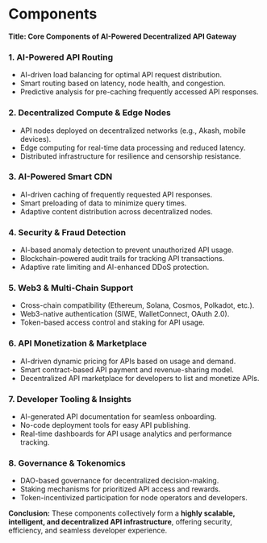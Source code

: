 # Components

**Title: Core Components of AI-Powered Decentralized API Gateway**

### **1. AI-Powered API Routing**

* AI-driven load balancing for optimal API request distribution.
* Smart routing based on latency, node health, and congestion.
* Predictive analysis for pre-caching frequently accessed API responses.

### **2. Decentralized Compute & Edge Nodes**

* API nodes deployed on decentralized networks (e.g., Akash, mobile devices).
* Edge computing for real-time data processing and reduced latency.
* Distributed infrastructure for resilience and censorship resistance.

### **3. AI-Powered Smart CDN**

* AI-driven caching of frequently requested API responses.
* Smart preloading of data to minimize query times.
* Adaptive content distribution across decentralized nodes.

### **4. Security & Fraud Detection**

* AI-based anomaly detection to prevent unauthorized API usage.
* Blockchain-powered audit trails for tracking API transactions.
* Adaptive rate limiting and AI-enhanced DDoS protection.

### **5. Web3 & Multi-Chain Support**

* Cross-chain compatibility (Ethereum, Solana, Cosmos, Polkadot, etc.).
* Web3-native authentication (SIWE, WalletConnect, OAuth 2.0).
* Token-based access control and staking for API usage.

### **6. API Monetization & Marketplace**

* AI-driven dynamic pricing for APIs based on usage and demand.
* Smart contract-based API payment and revenue-sharing model.
* Decentralized API marketplace for developers to list and monetize APIs.

### **7. Developer Tooling & Insights**

* AI-generated API documentation for seamless onboarding.
* No-code deployment tools for easy API publishing.
* Real-time dashboards for API usage analytics and performance tracking.

### **8. Governance & Tokenomics**

* DAO-based governance for decentralized decision-making.
* Staking mechanisms for prioritized API access and rewards.
* Token-incentivized participation for node operators and developers.

**Conclusion:** These components collectively form a **highly scalable, intelligent, and decentralized API infrastructure**, offering security, efficiency, and seamless developer experience.
